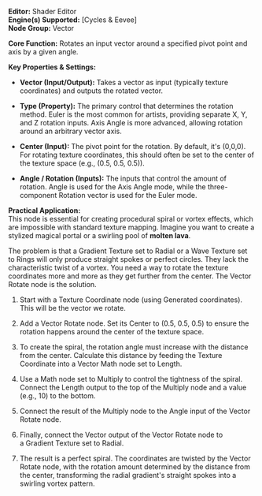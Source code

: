 **Editor:** Shader Editor  
**Engine(s) Supported:** [Cycles & Eevee]  
**Node Group:** Vector

**Core Function:** Rotates an input vector around a specified pivot point and axis by a given angle.

**Key Properties & Settings:**

- **Vector (Input/Output):** Takes a vector as input (typically texture coordinates) and outputs the rotated vector.
    
- **Type (Property):** The primary control that determines the rotation method. Euler is the most common for artists, providing separate X, Y, and Z rotation inputs. Axis Angle is more advanced, allowing rotation around an arbitrary vector axis.
    
- **Center (Input):** The pivot point for the rotation. By default, it's (0,0,0). For rotating texture coordinates, this should often be set to the center of the texture space (e.g., (0.5, 0.5, 0.5)).
    
- **Angle / Rotation (Inputs):** The inputs that control the amount of rotation. Angle is used for the Axis Angle mode, while the three-component Rotation vector is used for the Euler mode.
    

**Practical Application:**  
This node is essential for creating procedural spiral or vortex effects, which are impossible with standard texture mapping. Imagine you want to create a stylized magical portal or a swirling pool of **molten lava**.

The problem is that a Gradient Texture set to Radial or a Wave Texture set to Rings will only produce straight spokes or perfect circles. They lack the characteristic twist of a vortex. You need a way to rotate the texture coordinates more and more as they get further from the center. The Vector Rotate node is the solution.

1. Start with a Texture Coordinate node (using Generated coordinates). This will be the vector we rotate.
    
2. Add a Vector Rotate node. Set its Center to (0.5, 0.5, 0.5) to ensure the rotation happens around the center of the texture space.
    
3. To create the spiral, the rotation angle must increase with the distance from the center. Calculate this distance by feeding the Texture Coordinate into a Vector Math node set to Length.
    
4. Use a Math node set to Multiply to control the tightness of the spiral. Connect the Length output to the top of the Multiply node and a value (e.g., 10) to the bottom.
    
5. Connect the result of the Multiply node to the Angle input of the Vector Rotate node.
    
6. Finally, connect the Vector output of the Vector Rotate node to a Gradient Texture set to Radial.
    
7. The result is a perfect spiral. The coordinates are twisted by the Vector Rotate node, with the rotation amount determined by the distance from the center, transforming the radial gradient's straight spokes into a swirling vortex pattern.